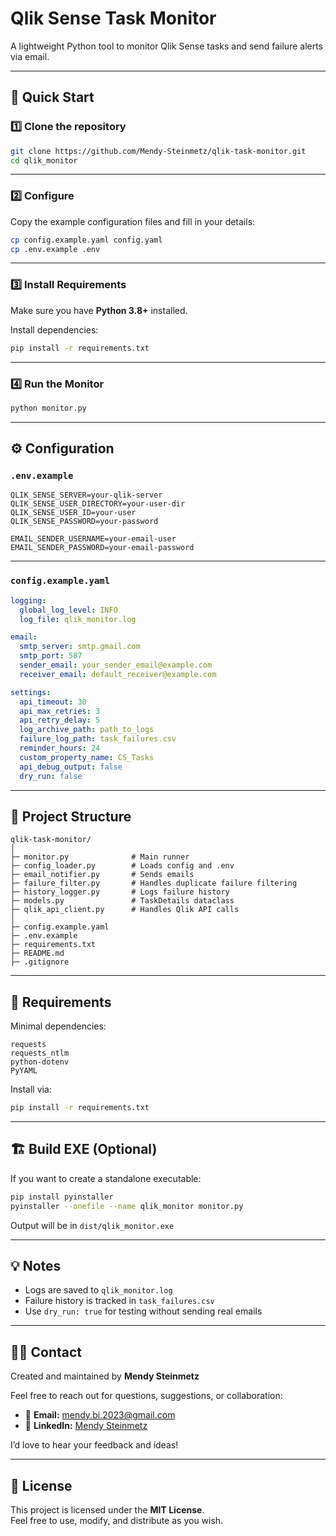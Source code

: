 # Qlik Sense Task Monitor

A lightweight Python tool to monitor Qlik Sense tasks and send failure alerts via email.

---

## 🚀 Quick Start

### 1️⃣ Clone the repository

```bash
git clone https://github.com/Mendy-Steinmetz/qlik-task-monitor.git
cd qlik_monitor
```

---

### 2️⃣ Configure

Copy the example configuration files and fill in your details:

```bash
cp config.example.yaml config.yaml
cp .env.example .env
```

---

### 3️⃣ Install Requirements

Make sure you have **Python 3.8+** installed.

Install dependencies:

```bash
pip install -r requirements.txt
```

---

### 4️⃣ Run the Monitor

```bash
python monitor.py
```

---

## ⚙️ Configuration

### `.env.example`

```env
QLIK_SENSE_SERVER=your-qlik-server
QLIK_SENSE_USER_DIRECTORY=your-user-dir
QLIK_SENSE_USER_ID=your-user
QLIK_SENSE_PASSWORD=your-password

EMAIL_SENDER_USERNAME=your-email-user
EMAIL_SENDER_PASSWORD=your-email-password
```

---

### `config.example.yaml`

```yaml
logging:
  global_log_level: INFO
  log_file: qlik_monitor.log

email:
  smtp_server: smtp.gmail.com
  smtp_port: 587
  sender_email: your_sender_email@example.com
  receiver_email: default_receiver@example.com

settings:
  api_timeout: 30
  api_max_retries: 3
  api_retry_delay: 5
  log_archive_path: path_to_logs
  failure_log_path: task_failures.csv
  reminder_hours: 24
  custom_property_name: CS_Tasks
  api_debug_output: false
  dry_run: false
```

---

## 📂 Project Structure

```
qlik-task-monitor/
│
├─ monitor.py              # Main runner
├─ config_loader.py        # Loads config and .env
├─ email_notifier.py       # Sends emails
├─ failure_filter.py       # Handles duplicate failure filtering
├─ history_logger.py       # Logs failure history
├─ models.py               # TaskDetails dataclass
├─ qlik_api_client.py      # Handles Qlik API calls
│
├─ config.example.yaml
├─ .env.example
├─ requirements.txt
├─ README.md
├─ .gitignore
```

---

## 🧰 Requirements

Minimal dependencies:

```
requests
requests_ntlm
python-dotenv
PyYAML
```

Install via:

```bash
pip install -r requirements.txt
```

---

## 🏗️ Build EXE (Optional)

If you want to create a standalone executable:

```bash
pip install pyinstaller
pyinstaller --onefile --name qlik_monitor monitor.py
```

Output will be in `dist/qlik_monitor.exe`

---

## 💡 Notes

- Logs are saved to `qlik_monitor.log`
- Failure history is tracked in `task_failures.csv`
- Use `dry_run: true` for testing without sending real emails

---

## 🙋‍♂️ Contact

Created and maintained by **Mendy Steinmetz**

Feel free to reach out for questions, suggestions, or collaboration:

- 📧 **Email:** mendy.bi.2023@gmail.com  
- 🔗 **LinkedIn:** [Mendy Steinmetz](https://www.linkedin.com/in/mendy-steinmetz/)

I’d love to hear your feedback and ideas!

---

## 📝 License

This project is licensed under the **MIT License**.  
Feel free to use, modify, and distribute as you wish.

